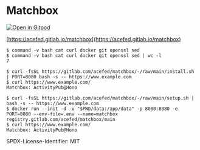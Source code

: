 # Matchbox

[![Open in Gitpod](https://gitpod.io/button/open-in-gitpod.svg)](https://gitpod.io/#https://gitlab.com/acefed/matchbox)

[https://acefed.gitlab.io/matchbox](https://acefed.gitlab.io/matchbox)

```shell
$ command -v bash cat curl docker git openssl sed
$ command -v bash cat curl docker git openssl sed | wc -l
7
```

```shell
$ curl -fsSL https://gitlab.com/acefed/matchbox/-/raw/main/install.sh | PORT=8080 bash -s -- https://www.example.com
$ curl https://www.example.com/
Matchbox: ActivityPub@Hono
```

```shell
$ curl -fsSL https://gitlab.com/acefed/matchbox/-/raw/main/setup.sh | bash -s -- https://www.example.com
$ docker run --init -d -v "$PWD/data:/app/data" -p 8080:8080 -e PORT=8080 --env-file=.env --name=matchbox registry.gitlab.com/acefed/matchbox/main
$ curl https://www.example.com/
Matchbox: ActivityPub@Hono
```

SPDX-License-Identifier: MIT
